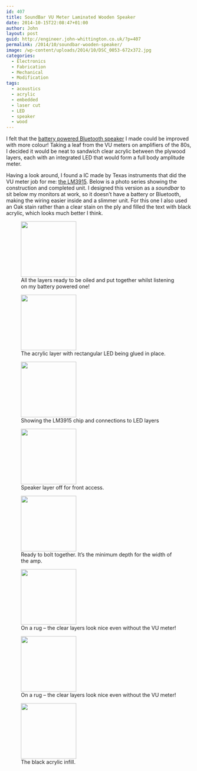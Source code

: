 ```yaml
---
id: 407
title: SoundBar VU Meter Laminated Wooden Speaker
date: 2014-10-15T22:08:47+01:00
author: John
layout: post
guid: http://engineer.john-whittington.co.uk/?p=407
permalink: /2014/10/soundbar-wooden-speaker/
image: /wp-content/uploads/2014/10/DSC_0053-672x372.jpg
categories:
  - Electronics
  - Fabrication
  - Mechanical
  - Modification
tags:
  - acoustics
  - acrylic
  - embedded
  - laser cut
  - LED
  - speaker
  - wood
---
```

I felt that the [battery powered Bluetooth speaker](http://engineer.john-whittington.co.uk/2014/05/laser-cut-battery-powered-bluetooth-speaker/ "Laser Cut Battery Powered Bluetooth Speaker") I made could be improved with more colour! Taking a leaf from the VU meters on amplifiers of the 80s, I decided it would be neat to sandwich clear acrylic between the plywood layers, each with an integrated LED that would form a full body amplitude meter.

Having a look around, I found a IC made by Texas instruments that did the VU meter job for me: [the LM3915](http://www.ti.com/lit/ds/symlink/lm3915.pdf). Below is a photo series showing the construction and completed unit. I designed this version as a _soundbar_ to sit below my monitors at work, so it doesn&#8217;t have a battery or Bluetooth, making the wiring easier inside and a slimmer unit. For this one I also used an Oak stain rather than a clear stain on the ply and filled the text with black acrylic, which looks much better I think.



<div id='gallery-8' class='gallery galleryid-407 gallery-columns-3 gallery-size-thumbnail'>
  <figure class='gallery-item'> 
  
  <div class='gallery-icon landscape'>
    <a href='http://localhost/2014/10/soundbar-wooden-speaker/dsc_0043/'><img width="150" height="150" src="/assets/img/uploads/2014/10/DSC_0043-150x150.jpg" class="attachment-thumbnail size-thumbnail" alt="" loading="lazy" aria-describedby="gallery-8-413" /></a>
  </div><figcaption class='wp-caption-text gallery-caption' id='gallery-8-413'> All the layers ready to be oiled and put together whilst listening on my battery powered one! </figcaption></figure><figure class='gallery-item'> 
  
  <div class='gallery-icon landscape'>
    <a href='http://localhost/2014/10/soundbar-wooden-speaker/img_0758/'><img width="150" height="150" src="/assets/img/uploads/2014/10/IMG_0758-150x150.jpg" class="attachment-thumbnail size-thumbnail" alt="" loading="lazy" aria-describedby="gallery-8-415" /></a>
  </div><figcaption class='wp-caption-text gallery-caption' id='gallery-8-415'> The acrylic layer with rectangular LED being glued in place. </figcaption></figure><figure class='gallery-item'> 
  
  <div class='gallery-icon portrait'>
    <a href='http://localhost/2014/10/soundbar-wooden-speaker/img_0195/'><img width="150" height="150" src="/assets/img/uploads/2014/10/IMG_0195-150x150.jpg" class="attachment-thumbnail size-thumbnail" alt="" loading="lazy" aria-describedby="gallery-8-416" /></a>
  </div><figcaption class='wp-caption-text gallery-caption' id='gallery-8-416'> Showing the LM3915 chip and connections to LED layers </figcaption></figure><figure class='gallery-item'> 
  
  <div class='gallery-icon portrait'>
    <a href='http://localhost/2014/10/soundbar-wooden-speaker/img_0771/'><img width="150" height="150" src="/assets/img/uploads/2014/10/IMG_0771-150x150.jpg" class="attachment-thumbnail size-thumbnail" alt="" loading="lazy" aria-describedby="gallery-8-417" /></a>
  </div><figcaption class='wp-caption-text gallery-caption' id='gallery-8-417'> Speaker layer off for front access. </figcaption></figure><figure class='gallery-item'> 
  
  <div class='gallery-icon landscape'>
    <a href='http://localhost/2014/10/soundbar-wooden-speaker/dsc_0044/'><img width="150" height="150" src="/assets/img/uploads/2014/10/DSC_0044-150x150.jpg" class="attachment-thumbnail size-thumbnail" alt="" loading="lazy" aria-describedby="gallery-8-411" /></a>
  </div><figcaption class='wp-caption-text gallery-caption' id='gallery-8-411'> Ready to bolt together. It&#8217;s the minimum depth for the width of the amp. </figcaption></figure><figure class='gallery-item'> 
  
  <div class='gallery-icon landscape'>
    <a href='http://localhost/2014/10/soundbar-wooden-speaker/dsc_0056/'><img width="150" height="150" src="/assets/img/uploads/2014/10/DSC_0056-150x150.jpg" class="attachment-thumbnail size-thumbnail" alt="" loading="lazy" aria-describedby="gallery-8-412" /></a>
  </div><figcaption class='wp-caption-text gallery-caption' id='gallery-8-412'> On a rug &#8211; the clear layers look nice even without the VU meter! </figcaption></figure><figure class='gallery-item'> 
  
  <div class='gallery-icon landscape'>
    <a href='http://localhost/2014/10/soundbar-wooden-speaker/dsc_0053/'><img width="150" height="150" src="/assets/img/uploads/2014/10/DSC_0053-150x150.jpg" class="attachment-thumbnail size-thumbnail" alt="" loading="lazy" aria-describedby="gallery-8-414" /></a>
  </div><figcaption class='wp-caption-text gallery-caption' id='gallery-8-414'> On a rug &#8211; the clear layers look nice even without the VU meter! </figcaption></figure><figure class='gallery-item'> 
  
  <div class='gallery-icon landscape'>
    <a href='http://localhost/2014/10/soundbar-wooden-speaker/img_0822/'><img width="150" height="150" src="/assets/img/uploads/2014/10/IMG_0822-150x150.jpg" class="attachment-thumbnail size-thumbnail" alt="" loading="lazy" aria-describedby="gallery-8-419" /></a>
  </div><figcaption class='wp-caption-text gallery-caption' id='gallery-8-419'> The black acrylic infill. </figcaption></figure>
</div>
